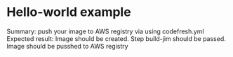 # Hello-world example

Summary: push your image to AWS registry via using codefresh.yml
Expected result: Image should be created. Step build-jim should be passed. Image should be pusshed to AWS registry
